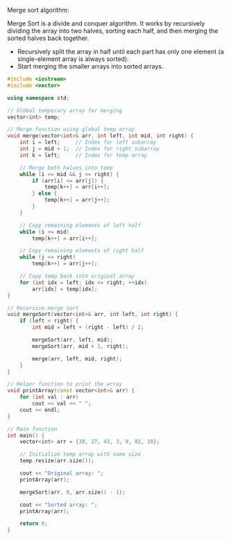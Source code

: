 Merge sort algorithm:

Merge Sort is a divide and conquer algorithm. It works by recursively dividing the array into two halves, sorting each half, and then merging the sorted halves back together.
- Recursively split the array in half until each part has only one element (a single-element array is always sorted).
- Start merging the smaller arrays into sorted arrays.

```cpp
#include <iostream>
#include <vector>

using namespace std;

// Global temporary array for merging
vector<int> temp;

// Merge function using global temp array
void merge(vector<int>& arr, int left, int mid, int right) {
    int i = left;     // Index for left subarray
    int j = mid + 1;  // Index for right subarray
    int k = left;     // Index for temp array

    // Merge both halves into temp
    while (i <= mid && j <= right) {
        if (arr[i] <= arr[j]) {
            temp[k++] = arr[i++];
        } else {
            temp[k++] = arr[j++];
        }
    }

    // Copy remaining elements of left half
    while (i <= mid)
        temp[k++] = arr[i++];

    // Copy remaining elements of right half
    while (j <= right)
        temp[k++] = arr[j++];

    // Copy temp back into original array
    for (int idx = left; idx <= right; ++idx)
        arr[idx] = temp[idx];
}

// Recursive merge sort
void mergeSort(vector<int>& arr, int left, int right) {
    if (left < right) {
        int mid = left + (right - left) / 2;

        mergeSort(arr, left, mid);
        mergeSort(arr, mid + 1, right);

        merge(arr, left, mid, right);
    }
}

// Helper function to print the array
void printArray(const vector<int>& arr) {
    for (int val : arr)
        cout << val << " ";
    cout << endl;
}

// Main function
int main() {
    vector<int> arr = {38, 27, 43, 3, 9, 82, 10};

    // Initialize temp array with same size
    temp.resize(arr.size());

    cout << "Original array: ";
    printArray(arr);

    mergeSort(arr, 0, arr.size() - 1);

    cout << "Sorted array: ";
    printArray(arr);

    return 0;
}
```
